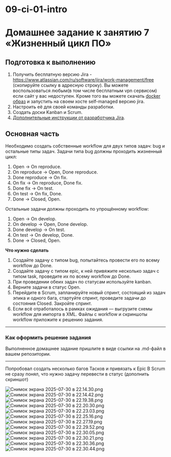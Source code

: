 # 09-ci-01-intro

# Домашнее задание к занятию 7 «Жизненный цикл ПО»

## Подготовка к выполнению

1. Получить бесплатную версию Jira - https://www.atlassian.com/ru/software/jira/work-management/free (скопируйте ссылку в адресную строку). Вы можете воспользоваться любым(в том числе бесплатным vpn сервисом) если сайт у вас недоступен. Кроме того вы можете скачать [docker образ](https://hub.docker.com/r/atlassian/jira-software/#) и запустить на своем хосте self-managed версию jira.
2. Настроить её для своей команды разработки.
3. Создать доски Kanban и Scrum.
4. [Дополнительные инструкции от разработчика Jira](https://support.atlassian.com/jira-cloud-administration/docs/import-and-export-issue-workflows/).

## Основная часть

Необходимо создать собственные workflow для двух типов задач: bug и остальные типы задач. Задачи типа bug должны проходить жизненный цикл:

1. Open -> On reproduce.
2. On reproduce -> Open, Done reproduce.
3. Done reproduce -> On fix.
4. On fix -> On reproduce, Done fix.
5. Done fix -> On test.
6. On test -> On fix, Done.
7. Done -> Closed, Open.

Остальные задачи должны проходить по упрощённому workflow:

1. Open -> On develop.
2. On develop -> Open, Done develop.
3. Done develop -> On test.
4. On test -> On develop, Done.
5. Done -> Closed, Open.

**Что нужно сделать**

1. Создайте задачу с типом bug, попытайтесь провести его по всему workflow до Done. 
2. Создайте задачу с типом epic, к ней привяжите несколько задач с типом task, проведите их по всему workflow до Done. 
3. При проведении обеих задач по статусам используйте kanban. 
4. Верните задачи в статус Open.
5. Перейдите в Scrum, запланируйте новый спринт, состоящий из задач эпика и одного бага, стартуйте спринт, проведите задачи до состояния Closed. Закройте спринт.
6. Если всё отработалось в рамках ожидания — выгрузите схемы workflow для импорта в XML. Файлы с workflow и скриншоты workflow приложите к решению задания.

---

### Как оформить решение задания

Выполненное домашнее задание пришлите в виде ссылки на .md-файл в вашем репозитории.

---
Попробовал создать несколько багов
Тасков и привязать к Epic
В Scrum не сразу понял, что нужно задачу перевести в статус (дополнить скриншот)


![Снимок экрана 2025-07-30 в 22.14.30.png](https://github.com/Werest/09-ci-01-intro/blob/097834f263a7d203236a84125c3599a53f5abf42/%D0%A1%D0%BD%D0%B8%D0%BC%D0%BE%D0%BA%20%D1%8D%D0%BA%D1%80%D0%B0%D0%BD%D0%B0%202025-07-30%20%D0%B2%2022.14.30.png)
![Снимок экрана 2025-07-30 в 22.14.42.png](https://github.com/Werest/09-ci-01-intro/blob/097834f263a7d203236a84125c3599a53f5abf42/%D0%A1%D0%BD%D0%B8%D0%BC%D0%BE%D0%BA%20%D1%8D%D0%BA%D1%80%D0%B0%D0%BD%D0%B0%202025-07-30%20%D0%B2%2022.14.42.png)
![Снимок экрана 2025-07-30 в 22.19.38.png](https://github.com/Werest/09-ci-01-intro/blob/097834f263a7d203236a84125c3599a53f5abf42/%D0%A1%D0%BD%D0%B8%D0%BC%D0%BE%D0%BA%20%D1%8D%D0%BA%D1%80%D0%B0%D0%BD%D0%B0%202025-07-30%20%D0%B2%2022.19.38.png)
![Снимок экрана 2025-07-30 в 22.20.30.png](https://github.com/Werest/09-ci-01-intro/blob/097834f263a7d203236a84125c3599a53f5abf42/%D0%A1%D0%BD%D0%B8%D0%BC%D0%BE%D0%BA%20%D1%8D%D0%BA%D1%80%D0%B0%D0%BD%D0%B0%202025-07-30%20%D0%B2%2022.20.30.png)
![Снимок экрана 2025-07-30 в 22.23.03.png](https://github.com/Werest/09-ci-01-intro/blob/097834f263a7d203236a84125c3599a53f5abf42/%D0%A1%D0%BD%D0%B8%D0%BC%D0%BE%D0%BA%20%D1%8D%D0%BA%D1%80%D0%B0%D0%BD%D0%B0%202025-07-30%20%D0%B2%2022.23.03.png)
![Снимок экрана 2025-07-30 в 22.25.16.png](https://github.com/Werest/09-ci-01-intro/blob/097834f263a7d203236a84125c3599a53f5abf42/%D0%A1%D0%BD%D0%B8%D0%BC%D0%BE%D0%BA%20%D1%8D%D0%BA%D1%80%D0%B0%D0%BD%D0%B0%202025-07-30%20%D0%B2%2022.25.16.png)
![Снимок экрана 2025-07-30 в 22.27.19.png](https://github.com/Werest/09-ci-01-intro/blob/097834f263a7d203236a84125c3599a53f5abf42/%D0%A1%D0%BD%D0%B8%D0%BC%D0%BE%D0%BA%20%D1%8D%D0%BA%D1%80%D0%B0%D0%BD%D0%B0%202025-07-30%20%D0%B2%2022.27.19.png)
![Снимок экрана 2025-07-30 в 22.29.52.png](https://github.com/Werest/09-ci-01-intro/blob/097834f263a7d203236a84125c3599a53f5abf42/%D0%A1%D0%BD%D0%B8%D0%BC%D0%BE%D0%BA%20%D1%8D%D0%BA%D1%80%D0%B0%D0%BD%D0%B0%202025-07-30%20%D0%B2%2022.29.52.png)
![Снимок экрана 2025-07-30 в 22.30.05.png](https://github.com/Werest/09-ci-01-intro/blob/097834f263a7d203236a84125c3599a53f5abf42/%D0%A1%D0%BD%D0%B8%D0%BC%D0%BE%D0%BA%20%D1%8D%D0%BA%D1%80%D0%B0%D0%BD%D0%B0%202025-07-30%20%D0%B2%2022.30.05.png)
![Снимок экрана 2025-07-30 в 22.30.21.png](https://github.com/Werest/09-ci-01-intro/blob/097834f263a7d203236a84125c3599a53f5abf42/%D0%A1%D0%BD%D0%B8%D0%BC%D0%BE%D0%BA%20%D1%8D%D0%BA%D1%80%D0%B0%D0%BD%D0%B0%202025-07-30%20%D0%B2%2022.30.21.png)
![Снимок экрана 2025-07-30 в 22.30.36.png](https://github.com/Werest/09-ci-01-intro/blob/097834f263a7d203236a84125c3599a53f5abf42/%D0%A1%D0%BD%D0%B8%D0%BC%D0%BE%D0%BA%20%D1%8D%D0%BA%D1%80%D0%B0%D0%BD%D0%B0%202025-07-30%20%D0%B2%2022.30.36.png)
![Снимок экрана 2025-07-30 в 22.30.44.png](https://github.com/Werest/09-ci-01-intro/blob/097834f263a7d203236a84125c3599a53f5abf42/%D0%A1%D0%BD%D0%B8%D0%BC%D0%BE%D0%BA%20%D1%8D%D0%BA%D1%80%D0%B0%D0%BD%D0%B0%202025-07-30%20%D0%B2%2022.30.44.png)